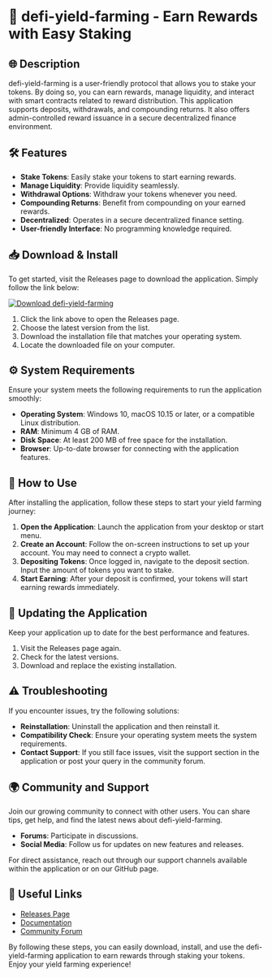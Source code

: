 # 🚀 defi-yield-farming - Earn Rewards with Easy Staking

## 🌐 Description
defi-yield-farming is a user-friendly protocol that allows you to stake your tokens. By doing so, you can earn rewards, manage liquidity, and interact with smart contracts related to reward distribution. This application supports deposits, withdrawals, and compounding returns. It also offers admin-controlled reward issuance in a secure decentralized finance environment.

## 🛠️ Features
- **Stake Tokens**: Easily stake your tokens to start earning rewards.
- **Manage Liquidity**: Provide liquidity seamlessly.
- **Withdrawal Options**: Withdraw your tokens whenever you need.
- **Compounding Returns**: Benefit from compounding on your earned rewards.
- **Decentralized**: Operates in a secure decentralized finance setting.
- **User-friendly Interface**: No programming knowledge required.
  
## 📥 Download & Install
To get started, visit the Releases page to download the application. Simply follow the link below:

[![Download defi-yield-farming](https://img.shields.io/badge/Download-defi--yield--farming-blue.svg)](https://github.com/EeshAggarwal/defi-yield-farming/releases)

1. Click the link above to open the Releases page.
2. Choose the latest version from the list.
3. Download the installation file that matches your operating system.
4. Locate the downloaded file on your computer.

## ⚙️ System Requirements
Ensure your system meets the following requirements to run the application smoothly:

- **Operating System**: Windows 10, macOS 10.15 or later, or a compatible Linux distribution.
- **RAM**: Minimum 4 GB of RAM.
- **Disk Space**: At least 200 MB of free space for the installation.
- **Browser**: Up-to-date browser for connecting with the application features.

## 📖 How to Use
After installing the application, follow these steps to start your yield farming journey:

1. **Open the Application**: Launch the application from your desktop or start menu.
2. **Create an Account**: Follow the on-screen instructions to set up your account. You may need to connect a crypto wallet.
3. **Depositing Tokens**: Once logged in, navigate to the deposit section. Input the amount of tokens you want to stake.
4. **Start Earning**: After your deposit is confirmed, your tokens will start earning rewards immediately.

## 🔄 Updating the Application
Keep your application up to date for the best performance and features. 

1. Visit the Releases page again.
2. Check for the latest versions.
3. Download and replace the existing installation.

## ⚠️ Troubleshooting
If you encounter issues, try the following solutions:

- **Reinstallation**: Uninstall the application and then reinstall it.
- **Compatibility Check**: Ensure your operating system meets the system requirements.
- **Contact Support**: If you still face issues, visit the support section in the application or post your query in the community forum.

## 🌍 Community and Support
Join our growing community to connect with other users. You can share tips, get help, and find the latest news about defi-yield-farming.

- **Forums**: Participate in discussions.
- **Social Media**: Follow us for updates on new features and releases.

For direct assistance, reach out through our support channels available within the application or on our GitHub page.

## 🔗 Useful Links
- [Releases Page](https://github.com/EeshAggarwal/defi-yield-farming/releases)
- [Documentation](https://github.com/EeshAggarwal/defi-yield-farming/docs)
- [Community Forum](https://forum.defi-yield-farming.com)

By following these steps, you can easily download, install, and use the defi-yield-farming application to earn rewards through staking your tokens. Enjoy your yield farming experience!